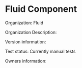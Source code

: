 # Fluid Component

Organization: Fluid

Organization Description: 

Version information: 

Test status: Currently manual tests

Owners information: